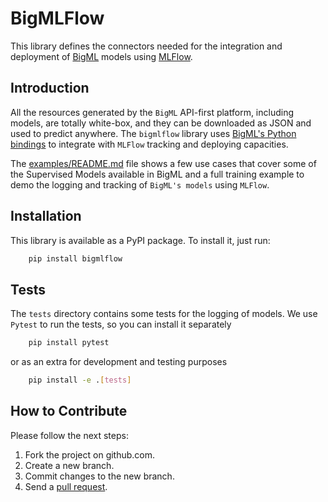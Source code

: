 # BigMLFlow

This library defines the connectors needed for the integration and
deployment of [BigML](https://bigml.com) models using
[MLFlow](https://mlflow.org/).

## Introduction

All the resources generated by the `BigML` API-first platform, including
models, are totally white-box, and they can be downloaded as JSON and used
to predict anywhere. The `bigmlflow` library uses
[BigML's Python bindings](https://bigml.readthedocs.io/en/latest/local_resources.html)
to integrate with `MLFlow` tracking and deploying capacities.

The [examples/README.md](./examples/README.md) file shows a few use cases
that cover some of the Supervised Models available in BigML and
a full training example to demo the logging and tracking of `BigML's models`
using `MLFlow`.

## Installation

This library is available as a PyPI package. To install it, just run:

```bash
    pip install bigmlflow
```

## Tests

The `tests` directory contains some tests for the logging of models.
We use `Pytest` to run the tests, so you can install it separately

```bash
    pip install pytest
```

or as an extra for development and testing purposes

```bash
    pip install -e .[tests]
```


How to Contribute
-----------------

Please follow the next steps:

  1. Fork the project on github.com.
  2. Create a new branch.
  3. Commit changes to the new branch.
  4. Send a [pull request](https://github.com/bigmlcom/bigmlflow/pulls).

